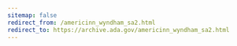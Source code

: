 ```yaml
---
sitemap: false 
redirect_from: /americinn_wyndham_sa2.html 
redirect_to: https://archive.ada.gov/americinn_wyndham_sa2.html 
---
```

